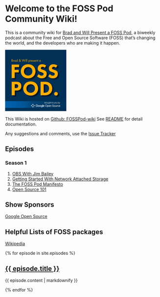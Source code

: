 # Welcome to the FOSS Pod Community Wiki!

This is a community wiki for [Brad and Will Present a FOSS Pod](https://fosspod.content.town),
a biweekly podcast about the Free and Open Source Software (FOSS) that’s changing the world, and the developers who are making it happen.

![FOSSPod Logo](images/fosspod-logo.jpg)

This Wiki is hosted on [Github:
FOSSPod-wiki](https://github.com/TurboSB/FOSSPod-wiki) See [README](README.md)
for detail documentation.

Any suggestions and comments, use the [Issue Tracker](https://github.com/TurboSB/FOSSPod-wiki/issues)

## Episodes
### Season 1
1. [OBS With Jim Bailey](_episodes/S1E1-OBS.md)
2. [Getting Started With Network Attached Storage](_episodes/S1E2-NAS.md)
3. [The FOSS Pod Manifesto](_episodes/S1E3-Manifesto.md)
4. [Open Source 101](_episodes/S1E4-OSS101.md)

## Show Sponsors
[Google Open Source](opensource.google)

## Helpful Lists of FOSS packages
[Wikipedia](https://en.wikipedia.org/wiki/List_of_free_and_open-source_software_packages)


{% for episode in site.episodes %}
  <h2>
    <a href="{{ episode.url }}">
      {{ episode.title }}
    </a>
  </h2>
  <p>{{ episode.content | markdownify }}</p>
{% endfor %}

